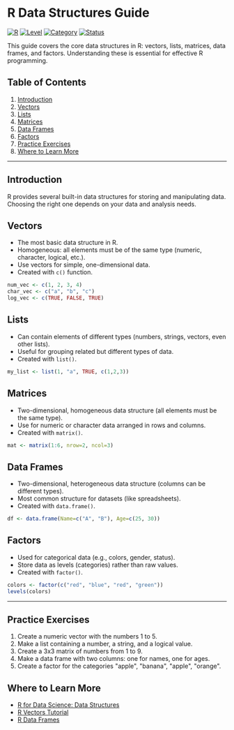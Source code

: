 # R Data Structures Guide

[![R](https://img.shields.io/badge/R-4.3.0+-blue.svg)](https://www.r-project.org/)
[![Level](https://img.shields.io/badge/Level-Beginner-green.svg)](./)
[![Category](https://img.shields.io/badge/Category-Data%20Structures-yellow.svg)](./)
[![Status](https://img.shields.io/badge/Status-Complete-brightgreen.svg)](./)

This guide covers the core data structures in R: vectors, lists, matrices, data frames, and factors. Understanding these is essential for effective R programming.

## Table of Contents
1. [Introduction](#introduction)
2. [Vectors](#vectors)
3. [Lists](#lists)
4. [Matrices](#matrices)
5. [Data Frames](#data-frames)
6. [Factors](#factors)
7. [Practice Exercises](#practice-exercises)
8. [Where to Learn More](#where-to-learn-more)

---

## Introduction
R provides several built-in data structures for storing and manipulating data. Choosing the right one depends on your data and analysis needs.

## Vectors
- The most basic data structure in R.
- Homogeneous: all elements must be of the same type (numeric, character, logical, etc.).
- Use vectors for simple, one-dimensional data.
- Created with `c()` function.

```r
num_vec <- c(1, 2, 3, 4)
char_vec <- c("a", "b", "c")
log_vec <- c(TRUE, FALSE, TRUE)
```

## Lists
- Can contain elements of different types (numbers, strings, vectors, even other lists).
- Useful for grouping related but different types of data.
- Created with `list()`.

```r
my_list <- list(1, "a", TRUE, c(1,2,3))
```

## Matrices
- Two-dimensional, homogeneous data structure (all elements must be the same type).
- Use for numeric or character data arranged in rows and columns.
- Created with `matrix()`.

```r
mat <- matrix(1:6, nrow=2, ncol=3)
```

## Data Frames
- Two-dimensional, heterogeneous data structure (columns can be different types).
- Most common structure for datasets (like spreadsheets).
- Created with `data.frame()`.

```r
df <- data.frame(Name=c("A", "B"), Age=c(25, 30))
```

## Factors
- Used for categorical data (e.g., colors, gender, status).
- Store data as levels (categories) rather than raw values.
- Created with `factor()`.

```r
colors <- factor(c("red", "blue", "red", "green"))
levels(colors)
```

---

## Practice Exercises
1. Create a numeric vector with the numbers 1 to 5.
2. Make a list containing a number, a string, and a logical value.
3. Create a 3x3 matrix of numbers from 1 to 9.
4. Make a data frame with two columns: one for names, one for ages.
5. Create a factor for the categories "apple", "banana", "apple", "orange".

## Where to Learn More
- [R for Data Science: Data Structures](https://r4ds.hadley.nz/data-structures.html)
- [R Vectors Tutorial](https://www.datamentor.io/r-programming/vector/)
- [R Data Frames](https://www.datamentor.io/r-programming/data-frame/) 